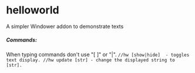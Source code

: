 # helloworld
 A simpler Windower addon to demonstrate texts

##### Commands:
When typing commands don't use "[ ]" or "|".
`//hw [show|hide]  - toggles text display.
//hw update [str] - change the displayed string to [str].`
